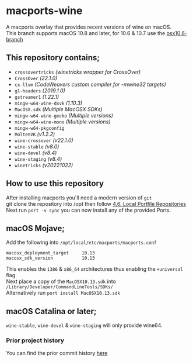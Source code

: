# macports-wine
A macports overlay that provides recent versions of wine on macOS.\
This branch supports macOS 10.8 and later, for 10.6 & 10.7 use the [osx10.6-branch](https://github.com/Gcenx/macports-wine/tree/osx10.6-branch)

## This repository contains;
- `crossovertricks`         *(winetricks wrapper for CrossOver)*
- `CrossOver`               *(22.1.0)*
- `cx-llvm`                 *(CodeWeavers custom compiler for -mwine32 targets)*
- `gl-headers`              *(2019.1.0)*
- `gstreamer1`              *(1.22.1)*
- `mingw-w64-wine-dxvk`     *(1.10.3)*
- `MacOSX.sdk`              *(Multiple MacOSX SDKs)*
- `mingw-w64-wine-gecko`    *(Multiple versions)*
- `mingw-w64-wine-mono`     *(Multiple versions)*
- `mingw-w64-pkgconfig`
- `MoltenVK`                *(v1.2.2)*
- `wine-crossover`          *(v22.1.0)*
- `wine-stable`             *(v8.0)*
- `wine-devel`              *(v8.4)*
- `wine-staging`            *(v8.4)*
- `winetricks`              *(v20221022)*

## How to use this repository
After installing macports you'll need a modern version of `git`\
git clone the repository into /opt then follow [4.6. Local Portfile Repositories](https://guide.macports.org/#development.local-repositories)\
Next run `port -v sync` you can now install any of the provided Ports.

## macOS Mojave;
Add the following into `/opt/local/etc/macports/macports.conf`
```
macosx_deployment_target     10.13
macosx_sdk_version           10.13
```
This enables the `i386` & `x86_64` architectures thus enabling the `+universal` flag\
Next place a copy of the `MacOSX10.13.sdk` into `/Library/Developer/CommandLineTools/SDKs/` \
Alternatively run `port install MacOSX10.13.sdk`

## macOS Catalina or later;
`wine-stable`, `wine-devel` & `wine-staging` will only provide wine64.

### Prior project history
You can find the prior commit history [here](https://github.com/Gcenx/macports-wine/tree/master)
